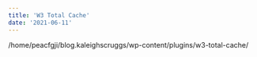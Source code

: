 ```yaml
---
title: 'W3 Total Cache'
date: '2021-06-11'
---
```


/home/peacfgji/blog.kaleighscruggs/wp-content/plugins/w3-total-cache/
